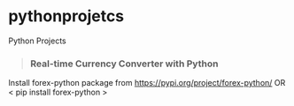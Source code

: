 # pythonprojetcs
Python Projects

> ### Real-time Currency Converter with Python

Install forex-python package from https://pypi.org/project/forex-python/
               OR
< pip install forex-python >
